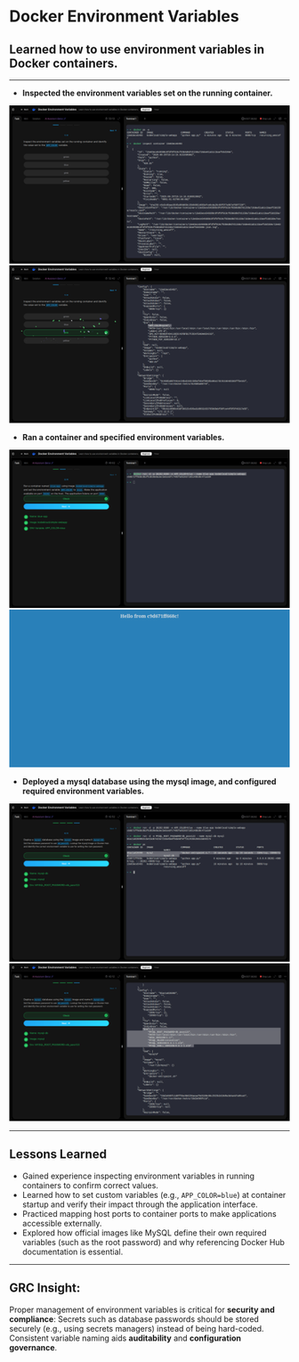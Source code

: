 # Docker Environment Variables

## Learned how to use environment variables in Docker containers.

---

- **Inspected the environment variables set on the running container.**

  
![cmd](evidence/inspect_1.png)
![cmd](evidence/env.png)

- **Ran a container and specified environment variables.**

  
![cmd](evidence/env_2.png)
![cmd](evidence/app.png)

- **Deployed a mysql database using the mysql image, and configured required environment variables.**

  
![cmd](evidence/db.png)
![cmd](evidence/db_1.png)


---


## Lessons Learned

- Gained experience inspecting environment variables in running containers to confirm correct values.  
- Learned how to set custom variables (e.g., `APP_COLOR=blue`) at container startup and verify their impact through the application interface.  
- Practiced mapping host ports to container ports to make applications accessible externally.  
- Explored how official images like MySQL define their own required variables (such as the root password) and why referencing Docker Hub documentation is essential.

---

## GRC Insight:
Proper management of environment variables is critical for **security and compliance**:
Secrets such as database passwords should be stored securely (e.g., using secrets managers) instead of being hard-coded.
 Consistent variable naming aids **auditability** and **configuration governance**.




